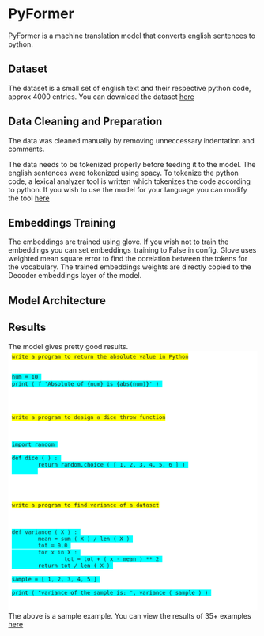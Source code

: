 # PyFormer

PyFormer is a machine translation model that converts english sentences to python. 

## Dataset

The dataset is a small set of english text and their respective python code, approx 4000 entries. You can download the dataset [here]()

## Data Cleaning and Preparation
The data was cleaned manually by removing unneccessary indentation and comments. 

The data needs to be tokenized  properly before feeding it to the model. The english sentences were tokenized using spacy.
To tokenize the python code, a lexical analyzer tool is written which tokenizes the code according to python. If you wish to use the model for your language you can modify the tool [here](https://github.com/vpsingh22/PyFormer/blob/master/data/lexical_analyzer.py)

## Embeddings Training
The embeddings are trained using glove. If you wish not to train the embeddings you can set embeddings_training to False in config.
Glove uses weighted mean square error to find the corelation between the tokens for the vocabulary. The trained embeddings weights are directly copied to the Decoder embeddings layer of the model.

## Model Architecture

## Results
The model gives pretty good results.<br>
![ss14](./sample_outputs/ss14.png)<br>
The above is a sample example. You can view the results of 35+ examples [here](https://github.com/vpsingh22/PyFormer/tree/master/sample_outputs)


